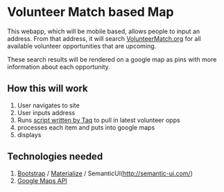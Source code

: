 # Volunteer Match based Map

This webapp, which will be mobile based, allows people to input an address. From that address, it will search [VolunteerMatch.org](https://volunteermatch.org)
for all available volunteer opportunities that are upcoming.

These search results will be rendered on a google map as pins with more information about each opportunity.

## How this will work

1. User navigates to site
2. User inputs address
3. Runs [script written by Taq](http://staceyfewd113.webscript.io/volunteermatch?l=Astoria%20Queens%20nyc) to pull in latest volunteer opps
4. processes each item and puts into google maps
5. displays

## Technologies needed

1. [Bootstrap](http://getbootstrap.com/) / [Materialize](http://materializecss.com/) / SemanticUI(http://semantic-ui.com/)
2. [Google Maps API](https://developers.google.com/maps/documentation/javascript/examples/map-simple)
